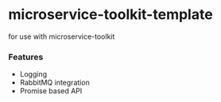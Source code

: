 # microservice-toolkit-template
for use with microservice-toolkit

### Features

* Logging
* RabbitMQ integration
* Promise based API

